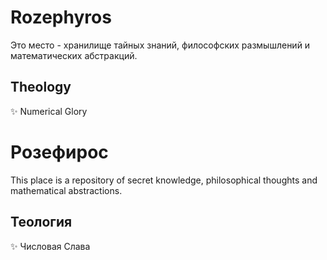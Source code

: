 # Rozephyros
Это место - хранилище тайных знаний, философских размышлений и математических абстракций.
## Theology
✨ Numerical Glory

# Розефирос
This place is a repository of secret knowledge, philosophical thoughts and mathematical abstractions.
## Теология
✨ Числовая Слава
